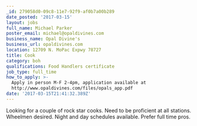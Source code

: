 ```yaml
---
_id: 279058d0-09c8-11e7-92f9-af0b7a00b289
date_posted: '2017-03-15'
layout: jobs
full_name: Michael Parker
poster_email: michael@opaldivines.com
business_name: Opal Divine's
business_url: opaldivines.com
location: 12709 N. MoPac Expwy 78727
title: Cook
category: boh
qualifications: Food Handlers certificate
job_type: full_time
how_to_apply: >-
  Apply in person M-F 2-4pm, application available at
  http://www.opaldivines.com/files/opals_app.pdf
date: '2017-03-15T21:41:32.389Z'
---
```

Looking for a couple of rock star cooks.  Need to be proficient at all stations.  Wheelmen desired. Night and day schedules available. Prefer full time pros.
